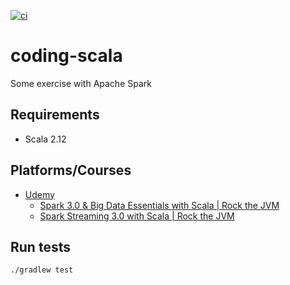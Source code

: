 [![ci](https://github.com/fedor-malyshkin/coding-spark/workflows/ci/badge.svg)](https://github.com/fedor-malyshkin/coding-spark/actions/workflows/ci.yml)

# coding-scala

Some exercise with Apache Spark

## Requirements

* Scala 2.12

## Platforms/Courses

* [Udemy](http://udemy.com)
    * [Spark 3.0 & Big Data Essentials with Scala | Rock the JVM](https://www.udemy.com/course/spark-essentials/)
    * [Spark Streaming 3.0 with Scala | Rock the JVM](https://www.udemy.com/course/spark-streaming/)
  

## Run tests

```sh
./gradlew test
```